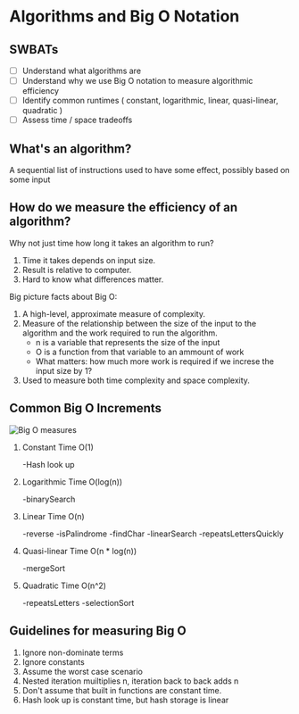 
# **Algorithms and Big O Notation**

## SWBATs

- [ ] Understand what algorithms are
- [ ] Understand why we use Big O notation to measure algorithmic efficiency
- [ ] Identify common runtimes ( constant, logarithmic, linear, quasi-linear, quadratic )
- [ ] Assess time / space tradeoffs

## What's an algorithm?

A sequential list of instructions used to have some effect, possibly based on some input 


## How do we measure the efficiency of an algorithm?

Why not just time how long it takes an algorithm to run?

1. Time it takes depends on input size.
2. Result is relative to computer.
3. Hard to know what differences matter.



Big picture facts about Big O:

1. A high-level, approximate measure of complexity.
2. Measure of the relationship between the size of the input to the algorithm and the work required to run the algorithm.
    - n is a variable that represents the size of the input
    - O is a function from that variable to an ammount of work
    - What matters: how much more work is required if we increse the input size by 1?
3. Used to measure both time complexity and space complexity.



## Common Big O Increments 

![Big O measures ](https://nedbatchelder.com/text/bigo_pix/011.png)

1. Constant Time        O(1)

    -Hash look up

2. Logarithmic Time     O(log(n))

    -binarySearch

3. Linear Time          O(n)

    -reverse
    -isPalindrome
    -findChar
    -linearSearch
    -repeatsLettersQuickly

4. Quasi-linear Time    O(n * log(n))

    -mergeSort

5. Quadratic Time       O(n^2)

    -repeatsLetters
    -selectionSort


## Guidelines for measuring Big O 

1. Ignore non-dominate terms
2. Ignore constants
3. Assume the worst case scenario
4. Nested iteration muiltiplies n, iteration back to back adds n
5. Don't assume that built in functions are constant time.
6. Hash look up is constant time, but hash storage is linear